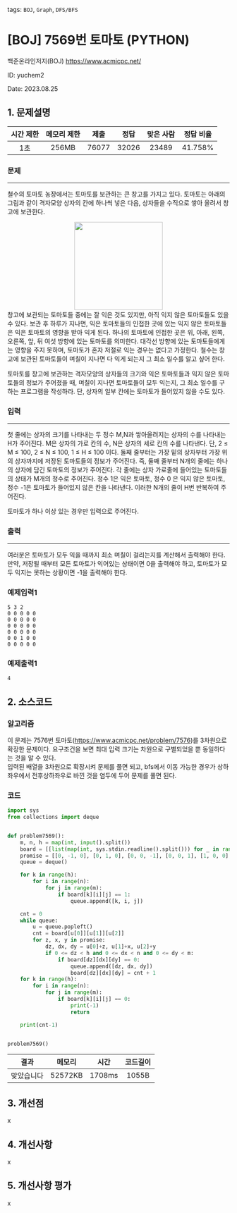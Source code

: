 tags: `BOJ`, `Graph`, `DFS/BFS`
# [BOJ] 7569번 토마토 (PYTHON)
백준온라인저지(BOJ) https://www.acmicpc.net/

ID: yuchem2

Date: 2023.08.25
## 1. 문제설명
| 시간 제한 | 메모리 제한 | 제출  | 정답 | 맞은 사람 | 정답 비율 |
| :---: | :---: | :---: | :---: | :---: | :---: |
|  1초  | 256MB  | 76077 | 32026 | 23489 | 41.758% |

### 문제
---
철수의 토마토 농장에서는 토마토를 보관하는 큰 창고를 가지고 있다. 토마토는 아래의 그림과 같이 격자모양 상자의 칸에 하나씩 넣은 다음, 상자들을 수직으로 쌓아 올려서 창고에 보관한다.
<div align="center">
  <img src="https://upload.acmicpc.net/c3f3343d-c291-40a9-9fe3-59f792a8cae9/-/preview/" width="200">
</div>
창고에 보관되는 토마토들 중에는 잘 익은 것도 있지만, 아직 익지 않은 토마토들도 있을 수 있다. 보관 후 하루가 지나면, 익은 토마토들의 인접한 곳에 있는 익지 않은 토마토들은 익은 토마토의 영향을 받아 익게 된다. 하나의 토마토에 인접한 곳은 위, 아래, 왼쪽, 오른쪽, 앞, 뒤 여섯 방향에 있는 토마토를 의미한다. 대각선 방향에 있는 토마토들에게는 영향을 주지 못하며, 토마토가 혼자 저절로 익는 경우는 없다고 가정한다. 철수는 창고에 보관된 토마토들이 며칠이 지나면 다 익게 되는지 그 최소 일수를 알고 싶어 한다.

토마토를 창고에 보관하는 격자모양의 상자들의 크기와 익은 토마토들과 익지 않은 토마토들의 정보가 주어졌을 때, 며칠이 지나면 토마토들이 모두 익는지, 그 최소 일수를 구하는 프로그램을 작성하라. 단, 상자의 일부 칸에는 토마토가 들어있지 않을 수도 있다.

### 입력
---
첫 줄에는 상자의 크기를 나타내는 두 정수 M,N과 쌓아올려지는 상자의 수를 나타내는 H가 주어진다. M은 상자의 가로 칸의 수, N은 상자의 세로 칸의 수를 나타낸다. 단, 2 ≤ M ≤ 100, 2 ≤ N ≤ 100, 1 ≤ H ≤ 100 이다. 둘째 줄부터는 가장 밑의 상자부터 가장 위의 상자까지에 저장된 토마토들의 정보가 주어진다. 즉, 둘째 줄부터 N개의 줄에는 하나의 상자에 담긴 토마토의 정보가 주어진다. 각 줄에는 상자 가로줄에 들어있는 토마토들의 상태가 M개의 정수로 주어진다. 정수 1은 익은 토마토, 정수 0 은 익지 않은 토마토, 정수 -1은 토마토가 들어있지 않은 칸을 나타낸다. 이러한 N개의 줄이 H번 반복하여 주어진다.

토마토가 하나 이상 있는 경우만 입력으로 주어진다.

### 출력
---
여러분은 토마토가 모두 익을 때까지 최소 며칠이 걸리는지를 계산해서 출력해야 한다. 만약, 저장될 때부터 모든 토마토가 익어있는 상태이면 0을 출력해야 하고, 토마토가 모두 익지는 못하는 상황이면 -1을 출력해야 한다.

### 예제입력1
```
5 3 2
0 0 0 0 0
0 0 0 0 0
0 0 0 0 0
0 0 0 0 0
0 0 1 0 0
0 0 0 0 0
```
### 예제출력1
```
4
```
## 2. 소스코드

### 알고리즘
이 문제는 7576번 토마토(https://www.acmicpc.net/problem/7576)를 3차원으로 확장한 문제이다. 요구조건을 보면 최대 입력 크기는 차원으로 구별되었을 뿐 동일하다는 것을 알 수 있다.  
입력된 배열을 3차원으로 확장시켜 문제를 풀면 되고, bfs에서 이동 가능한 경우가 상하좌우에서 전후상하좌우로 바낀 것을 염두에 두어 문제를 풀면 된다. 

### 코드
```python
import sys
from collections import deque


def problem7569():
    m, n, h = map(int, input().split())
    board = [[list(map(int, sys.stdin.readline().split())) for _ in range(n)] for _ in range(h)]
    promise = [[0, -1, 0], [0, 1, 0], [0, 0, -1], [0, 0, 1], [1, 0, 0], [-1, 0, 0]]
    queue = deque()

    for k in range(h):
        for i in range(n):
            for j in range(m):
                if board[k][i][j] == 1:
                    queue.append([k, i, j])

    cnt = 0
    while queue:
        u = queue.popleft()
        cnt = board[u[0]][u[1]][u[2]]
        for z, x, y in promise:
            dz, dx, dy = u[0]+z, u[1]+x, u[2]+y
            if 0 <= dz < h and 0 <= dx < n and 0 <= dy < m:
                if board[dz][dx][dy] == 0:
                    queue.append([dz, dx, dy])
                    board[dz][dx][dy] = cnt + 1
    for k in range(h):
        for i in range(n):
            for j in range(m):
                if board[k][i][j] == 0:
                    print(-1)
                    return

    print(cnt-1)


problem7569()

```

| 결과 | 메모리 | 시간 | 코드길이 |
|:---:|:-----: | :---: | :----: |
| 맞았습니다 | 52572KB | 1708ms | 1055B |

## 3. 개선점
x
## 4. 개선사항
x

## 5. 개선사항 평가
x
